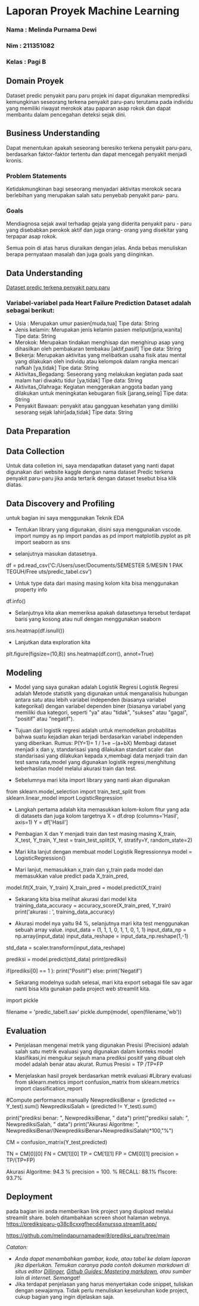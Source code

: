 # Laporan Proyek Machine Learning
### Nama    : Melinda Purnama Dewi
### Nim     : 211351082
### Kelas   : Pagi B

## Domain Proyek

Dataset predic penyakit paru paru 
projek ini dapat digunakan memprediksi kemungkinan seseorang terkena penyakit paru-paru terutama pada individu yang memiliki riwayat merokok atau paparan asap rokok dan dapat membantu dalam pencegahan deteksi sejak dini.

## Business Understanding
Dapat menentukan apakah seseorang beresiko terkena penyakit paru-paru, berdasarkan faktor-faktor tertentu dan dapat mencegah penyakit menjadi kronis.

### Problem Statements

Ketidakmungkinan bagi seseorang menyadari aktivitas merokok secara berlebihan yang merupakan salah satu penyebab penyakit paru- paru.

### Goals

Mendiagnosa sejak awal terhadap gejala yang diderita penyakit paru - paru yang disebabkan perokok aktif dan juga orang- orang yang disekitar yang terpapar asap rokok.

Semua poin di atas harus diuraikan dengan jelas. Anda bebas menuliskan berapa pernyataan masalah dan juga goals yang diinginkan.

## Data Understanding

[Dataset predic terkena penyakit paru paru](https://www.kaggle.com/datasets/andot03bsrc/dataset-predic-terkena-penyakit-paruparu)

### Variabel-variabel pada Heart Failure Prediction Dataset adalah sebagai berikut:
- Usia : Merupakan umur pasien[muda,tua] Tipe data: String 
- Jenis kelamin: Merupakan jenis kelamin pasien meliputi[pria,wanita] Tipe data: String 
- Merokok: Merupakan tindakan menghisap dan menghirup asap yang dihasilkan oleh pembakaran tembakau [aktif,pasif] Tipe data: String
- Bekerja: Merupakan aktivitas yang melibatkan usaha fisik atau mental yang dilakukan oleh individu atau kelompok dalam rangka mencari nafkah [ya,tidak] Tipe data: String
- Aktivitas_Begadang: Seseorang yang melakukan kegiatan pada saat malam hari diwaktu tidur [ya,tidak] Tipe data: String
- Aktivitas_Olahraga: Kegiatan menggerakan anggota badan yang dilakukan untuk meningkatan kebugaran fisik [jarang,seing] Tipe data: String 
- Penyakit Bawaan: penyakit atau gangguan kesehatan yang dimiliki sesorang sejak lahir[ada,tidak] Tipe data: String

## Data Preparation
## Data Collection
Untuk data colletion ini, saya mendapatkan dataset yang nanti dapat digunakan dari website kaggle dengan nama dataset Predic terkena penyakit paru-paru jika anda tertarik dengan dataset tesebut bisa klik diatas.
## Data Discovery and Profiling 
untuk bagian ini saya menggunakan Teknik EDA

- Tentukan library yang digunakan, disini saya menggunakan vscode.
import numpy as np
import pandas as pd
import matplotlib.pyplot as plt
import seaborn as sns

- selanjutnya masukan datasetnya.

df = pd.read_csv('C:/Users/user/Documents/SEMESTER 5/MESIN 1 PAK TEGUH/Free uts/predic_tabel.csv')

- Untuk type data dari masing masing kolom kita bisa menggunakan property info

df.info()

- Selanjutnya kita akan memeriksa apakah datasetsnya tersebut terdapat baris yang kosong atau null dengan menggunakan seaborn

sns.heatmap(df.isnull())

-  Lanjutkan data exploration kita

plt.figure(figsize=(10,8))
sns.heatmap(df.corr(), annot=True)

## Modeling
- Model yang saya gunakan adalah Logistik Regresi
Logistik Regresi adalah Metode statistik yang digunakan untuk menganalisis hubungan antara satu atau lebih variabel independen (biasanya variabel kategorikal) dengan variabel dependen biner (biasanya variabel yang memiliki dua kategori, seperti "ya" atau "tidak", "sukses" atau "gagal", "positif" atau "negatif"). 

- Tujuan dari logistik regresi adalah untuk memodelkan probabilitas bahwa suatu kejadian akan terjadi berdasarkan variabel independen yang diberikan.
Rumus: P(Y=1)= 1 / 1+e −(a+bX)
Membagi dataset menjadi x dan y, standarisasi yang dilakukan standart scaler dan standarisasi yang dilakukan kepada x,membagi data menjadi train dan test sama rata,model yang digunakan logistik regresi,menghitung keberhasilan model melalui akurasi train dan test.

- Sebelumnya mari kita import library yang nanti akan digunakan

from sklearn.model_selection import train_test_split
from sklearn.linear_model import LogisticRegression

- Langkah pertama adalah kita memasukkan kolom-kolom fitur yang ada di datasets dan juga kolom targetnya
X = df.drop (columns='Hasil', axis=1)
Y = df['Hasil']

- Pembagian X dan Y menjadi train dan test masing masing 
X_train, X_test, Y_train, Y_test = train_test_split(X, Y, stratify=Y, random_state=2)

- Mari kita lanjut dengan membuat model Logistik Regressionnya
model = LogisticRegression()

- Mari lanjut, memasukkan x_train dan y_train pada model dan memasukkan value predict pada X_train_pred,

model.fit(X_train, Y_train)
X_train_pred = model.predict(X_train)

- Sekarang kita bisa melihat akurasi dari model kita 
training_data_accuracy = accuracy_score(X_train_pred, Y_train)
print('akurasi : ', training_data_accuracy)

- Akurasi model nya yaitu 94 %, selanjutnya mari kita test menggunakan sebuah array value.
input_data = (1,	1,	1,	0,	1,	1,	0, 1, 1)
input_data_np = np.array(input_data)
input_data_reshape = input_data_np.reshape(1,-1)

std_data = scaler.transform(input_data_reshape)

prediksi = model.predict(std_data)
print(prediksi)

if(prediksi[0] == 1 ):
  print("Positif")
else:
  print('Negatif')

  - Sekarang modelnya sudah selesai, mari kita export sebagai file sav agar nanti bisa kita gunakan pada project web streamlit kita.

  import pickle

filename = 'predic_tabel1.sav'
pickle.dump(model, open(filename,'wb'))

## Evaluation

- Penjelasan mengenai metrik yang digunakan
Presisi (Precision) adalah salah satu metrik evaluasi yang digunakan dalam konteks model klasifikasi,ini mengukur sejauh mana prediksi positif yang dibuat oleh model adalah benar atau akurat.
Rumus
Presisi = TP /TP+FP

- Menjelaskan hasil proyek berdasarkan metrik evaluasi
#Library evaluasi
from sklearn.metrics import confusion_matrix
from sklearn.metrics import classification_report

#Compute performance manually
NewprediksiBenar = (predicted == Y_test).sum()
NewprediksiSalah = (predicted != Y_test).sum()

print("prediksi benar: ", NewprediksiBenar, " data")
print("prediksi salah: ", NewprediksiSalah, " data")
print("Akurasi Algoritme: ", NewprediksiBenar/(NewprediksiBenar+NewprediksiSalah)*100,"%")

CM = confusion_matrix(Y_test,predicted)

TN = CM[0][0]
FN = CM[1][0]
TP = CM[1][1]
FP = CM[0][1]
precision    = TP/(TP+FP)

Akurasi Algoritme:  94.3 %
precision = 100. %
RECALL: 88.1%
f1score:  93.7%

## Deployment
pada bagian ini anda memberikan link project yang diupload melalui streamlit share. boleh ditambahkan screen shoot halaman webnya.
https://prediksiparu-g38c8cxxgfhecd4xnurssq.streamlit.app/

https://github.com/melindapurnamadewi9/prediksi_paru/tree/main

_Catatan:_
- _Anda dapat menambahkan gambar, kode, atau tabel ke dalam laporan jika diperlukan. Temukan caranya pada contoh dokumen markdown di situs editor [Dillinger](https://dillinger.io/), [Github Guides: Mastering markdown](https://guides.github.com/features/mastering-markdown/), atau sumber lain di internet. Semangat!_
- Jika terdapat penjelasan yang harus menyertakan code snippet, tuliskan dengan sewajarnya. Tidak perlu menuliskan keseluruhan kode project, cukup bagian yang ingin dijelaskan saja.